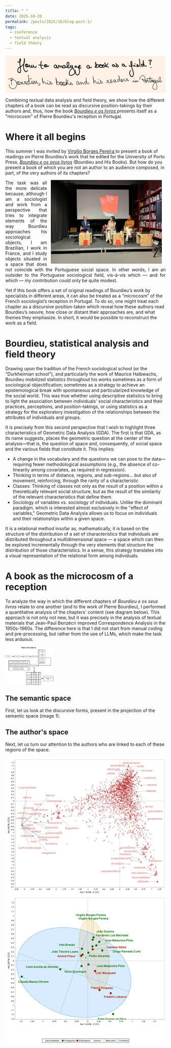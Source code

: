 ```yaml
---
title: " "
date: 2025-10-20
permalink: /posts/2025/10/blog-post-1/
tags:
  - conference
  - textual analysis
  - field theory
---
```


<img id="hero-img" src="/images/posts/2025/titre_blog_01.png" style="max-width:auto; height:50; display:block;">

Combining textual data analysis and field theory, we show how the different chapters of a book can be read as discursive position-takings by their authors and, thus, how the book <i><a href = "https://www.up.pt/press/books/bourdieu-e-os-seus-livros"> Bourdieu e os livros </a> </i> presents itself as a "microcosm" of Pierre Bourdieu's reception in Portugal.

Where it all begins
======
This summer I was invited by <a href = "https://sigarra.up.pt/flup/en/func_geral.formview?p_codigo=231939"> Virgílio Borges Pereira </a> to present a book of readings on Pierre Bourdieu’s work that he edited for the University of Porto Press, <a href = "https://www.up.pt/press/books/bourdieu-e-os-seus-livros"> <i>Bourdieu e os seus livros</a></i> (Bourdieu and His Books). But how do you present a book of which you are not an author to an audience composed, in part, of the very authors of its chapters?

<p class=MsoNormal style='text-align:justify'><img width=349 height=262
src="/images/posts/2025/Porto_2025.jpeg" align=right hspace=12>The task was all the more delicate because, although I am a sociologist and work from a perspective that tries to integrate elements of the way Bourdieu approaches his sociological objects, I am Brazilian, I work in France, and I study objects situated in a space that does not coincide with the Portuguese social space. In other words, I am an outsider to the Portuguese sociological field, vis-à-vis which — and for which — my contribution could only be quite modest. </p>
 Yet if this book offers a set of original readings of Bourdieu’s work by specialists in different areas, it can also be treated as a “microcosm” of the French sociologist’s reception in Portugal. To do so, one might treat each chapter as a discursive position-taken which reveal how these authors read Bourdieu’s oeuvre, how close or distant their approaches are, and what themes they emphasize. In short, it would be possible to reconstruct the work as a field.

Bourdieu, statistical analysis and field theory
======
Drawing upon the tradition of the French sociological school (or the "Durkheimian school"), and particularly the work of Maurice Halbwachs, Bourdieu mobilized statistics throughout his works sometimes as a form of sociological objectification; sometimes as a strategy to achieve an epistemological break with spontaneous and particularized knowledge of the social world. This was true whether using descriptive statistics to bring to light the association between individuals' social characteristics and their practices, perceptions, and position-takings, or using statistics as a strategy for the exploratory investigation of the relationships between the attributes of individuals and groups.

It is precisely from this second perspective that I wish to highlight three characteristics of Geometric Data Analysis (GDA). The first is that GDA, as its name suggests, places the geometric question at the center of the analysis—that is, the question of space and, consequently, of social space and the various fields that constitute it. This implies:

<ul>
    <li>A change in the vocabulary and the questions we can pose to the data—requiring fewer methodological assumptions (e.g., the absence of co-linearity among covariates, as required in regression).</li>
    <li>Thinking in terms of distance, regions, and sub-regions... but also of movement, reinforcing, through the rarity of a characteristic </li>
    <li>Classes: Thinking of classes not only as the result of a position within a theoretically relevant social structure, but as the result of the similarity of the relevant characteristics that define them.</li>
    <li>Sociology of variables vs. sociology of individuals. Unlike the dominant paradigm, which is interested almost exclusively in the "effect of variables," Geometric Data Analysis allows us to focus on individuals and their relationships within a given space.</li>
</ul>
It is a relational method insofar as, mathematically, it is based on the structure of the distribution of a set of characteristics that individuals are distributed throughout a multidimensional space — a space which can then be explored incrementally through the very elements that structure the distribution of those characteristics. In a sense, this strategy translates into a visual representation of the relational form among individuals.

A book as the microcosm of a reception
======
To analyze the way in which the different chapters of <i>Bourdieu e os seus livros</i> relate to one another (and to the work of Pierre Bourdieu), I performed a quantitative analysis of the chapters' content (see diagram below). This approach is not only not new, but it was precisely in the analysis of textual materials that Jean-Paul Benzécri improved Correspondence Analysis in the 1950s-1960s. The difference here is that I did not start from manual coding and pre-processing, but rather from the use of LLMs, which make the task less arduous.

<img src="/images/posts/2025/schema_porto.png" style="max-width:30%; height:auto; display:block;">

The semantic space
-----
First, let us look at the discursive forms, present in the projection of the semantic space (image 1).

The author's space
----
Next, let us turn our attention to the authors who are linked to each of these regions of the space.


 <div class="row">
  <div class="column">
    <img src="/images/posts/2025/Page_Pereira_Porto_palavras.png" style="max-width:350; height:auto; display:block;">
  </div>
  <div class="column">
    <img src="/images/posts/2025/Page_Pereira_Porto_authors.png" style="max-width:350; height:auto; display:block;">
  </div>
 </div> 
